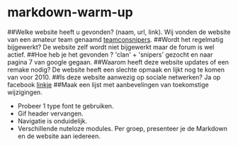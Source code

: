 # markdown-warm-up

##Welke website heeft u gevonden? (naam, url, link).
Wij vonden de website van een amateur team genaamd [teamconsnipers](https://teamconsnipers.com/news.php).
##Wordt het regelmatig bijgewerkt?
De website zelf wordt niet bijgewerkt maar de forum is wel actief.
##Hoe heb je het gevonden ?
'clan' + 'snipers' gezocht en naar pagina 7 van google gegaan.
##Waarom heeft deze website updates of een remake nodig?
De website heeft een slechte opmaak en lijkt nog te komen van voor 2010.
##Is deze website aanwezig op sociale netwerken?
Ja op facebook [linkje](https://www.facebook.com/groups/274425042919820/)
##Maak een lijst met aanbevelingen van toekomstige wijzigingen.
 * Probeer 1 type font te gebruiken.
 * Gif header vervangen.
 * Navigatie is onduidelijk.
 * Verschillende nuteloze modules.
Per groep, presenteer je de Markdown en de website aan iedereen.
